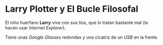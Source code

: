 # Larry Plotter y El Bucle Filosofal

El niño huerfano **Larry** vive con sus tíos, que lo tratan bastante mal (le hacen usar *Internet Explorer*).

Tiene unas *Google Glasses* redondas y una cicatriz de un *USB* en la frente.
